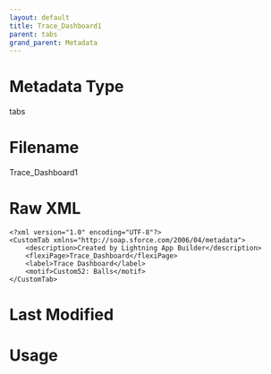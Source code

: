 ```yaml
---
layout: default
title: Trace_Dashboard1
parent: tabs
grand_parent: Metadata
---
```

# Metadata Type
tabs


# Filename 
Trace_Dashboard1


# Raw XML
```
<?xml version="1.0" encoding="UTF-8"?>
<CustomTab xmlns="http://soap.sforce.com/2006/04/metadata">
    <description>Created by Lightning App Builder</description>
    <flexiPage>Trace_Dashboard</flexiPage>
    <label>Trace Dashboard</label>
    <motif>Custom52: Balls</motif>
</CustomTab>
```


# Last Modified


# Usage

